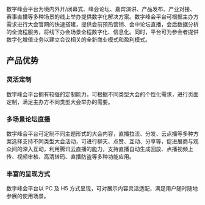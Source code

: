 数字峰会平台为境内外开/闭幕式、峰会论坛、嘉宾演讲、产品发布、产业对接、赛事直播等多种场景的线上举办提供数字化解决方案。数字峰会平台可根据主办方需求进行大会官网的快速搭建，提供会前预热营销、会中论坛直播，会后数据分析的全流程服务，将线下办会场景全程数字化、信息化。同时，平台可为参会者提供数字化增值业务以建立会议相关的全新商业模式和盈利模式。

## 产品优势
### 灵活定制
数字峰会平台拥有较强的定制能力，可根据不同类型大会的个性化需求，进行页面定制，满足主办方不同类型大会举办的需要。

### 多场景论坛直播
数字峰会平台可定制不同主题形式的大会内容，直播拉流、分发、云点播等多种方案选择支持不同类型大会活动，可进行聊天、点赞、互动、分享等，促进展商与观众间的深入互动，利用腾讯云直播的能力，支持直播自动生成回放、点播视频上传、视频审核、高清转码、直播防盗等多种功能应用。

### 丰富的呈现方式
数字峰会平台以 PC 及 H5 方式呈现，可对展示内容灵活适配，满足用户随时随地参展的使用场景。
